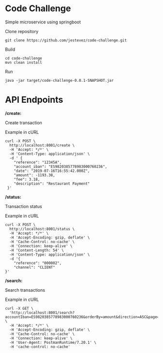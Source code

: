 # Code Challenge

Simple microservice using springboot


Clone repository

```
git clone https://github.com/jestevez/code-challenge.git
```

Build

```
cd code-challenge
mvn clean install
```

Run

```
java -jar target/code-challenge-0.0.1-SNAPSHOT.jar
```

# API Endpoints



**/create:**
 
Create transaction

Example in cURL

```
curl -X POST \
  http://localhost:8001/create \
  -H 'Accept: */*' \
  -H 'Content-Type: application/json' \
  -d ' {
 	"reference": "12345A",
 	"account_iban": "ES9820385778983000760236",
 	"date": "2019-07-16T16:55:42.000Z",
 	"amount": -1193.38,
 	"fee": 3.18,
 	"description": "Restaurant Payment"
 }'
```

**/status:**
 
Transaction status

Example in cURL

```
curl -X POST \
  http://localhost:8001/status \
  -H 'Accept: */*' \
  -H 'Accept-Encoding: gzip, deflate' \
  -H 'Cache-Control: no-cache' \
  -H 'Connection: keep-alive' \
  -H 'Content-Length: 54' \
  -H 'Content-Type: application/json' \
  -d '{
    "reference": "000002",
    "channel": "CLIENT"
}'
```

**/search:**

Search transactions

Example in cURL

```
curl -X GET \
  'http://localhost:8001/search?accountIban=ES9820385778983000760236&orderBy=amount&direction=ASC&page=0&size=10%20' \
  -H 'Accept: */*' \
  -H 'Accept-Encoding: gzip, deflate' \
  -H 'Cache-Control: no-cache' \
  -H 'Connection: keep-alive' \
  -H 'User-Agent: PostmanRuntime/7.20.1' \
  -H 'cache-control: no-cache'
```
  
  